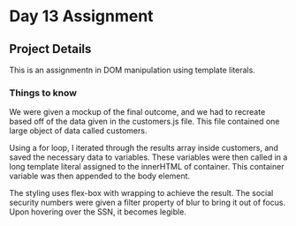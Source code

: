 # Day 13 Assignment

## Project Details

This is an assignmentn in DOM manipulation using template literals.

### Things to know

We were given a mockup of the final outcome, and we had to recreate based off of the data given in the customers.js file. This file contained one large object of data called customers.

Using a for loop, I iterated through the results array inside customers, and saved the necessary data to variables. These variables were then called in a long template literal assigned to the innerHTML of container. This container variable was then appended to the body element.

The styling uses flex-box with wrapping to achieve the result. The social security numbers were given a filter property of blur to bring it out of focus. Upon hovering over the SSN, it becomes legible. 
